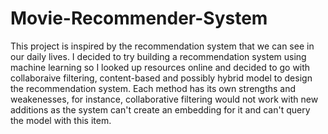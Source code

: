 # Movie-Recommender-System

This project is inspired by the recommendation system that we can see in our daily lives. I decided to try building a recommendation system using machine learning so I looked up resources online and decided to go with collaboraive filtering, content-based and possibly hybrid model to design the recommendation system. Each method has its own strengths and weakenesses, for instance, collaborative filtering would not work with new additions as the system can't create an embedding for it and can't query the model with this item.
